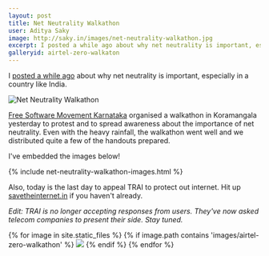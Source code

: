 ```yaml
---
layout: post
title: Net Neutrality Walkathon
user: Aditya Saky
image: http://saky.in/images/net-neutrality-walkathon.jpg
excerpt: I posted a while ago about why net neutrality is important, especially in a country like India.
galleryid: airtel-zero-walkaton
---
```


I [posted a while ago](http://saky.in/Net-Neutrality-in-India/) about why net neutrality is important, especially in a country like India.

![Net Neutrality Walkathon](http://saky.in/images/net-neutrality-walkathon.jpg "Taken from FSMK and I'm pretty sure they don't mind ;)")

[Free Software Movement Karnataka](http://fsmk.org/) organised a walkathon in Koramangala yesterday to protest and to spread awareness about the importance of net neutrality. Even with the heavy rainfall, the walkathon went well and we distributed quite a few of the handouts prepared.

I've embedded the images below!

{% include net-neutrality-walkathon-images.html %}

Also, today is the last day to appeal TRAI to protect out internet. Hit up [savetheinternet.in](http://savetheinternet.in/) if you haven't already.

*Edit: TRAI is no longer accepting responses from users. They've now asked telecom companies to present their side. Stay tuned.*

{% for image in site.static_files %}
    {% if image.path contains 'images/airtel-zero-walkathon' %}
        <img src="{{ site.baseurl }}{{ image.path }}">
    {% endif %}
{% endfor %}
